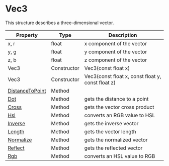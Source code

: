 # Vec3
This structure describes a three-dimensional vector.

| Property | Type | Description |
| - | - | - |
| x, r | float | x component of the vector |
| y, g | float | y component of the vector |
| z, b | float | z component of the vector |
| Vec3 | Constructor | Vec3(const float x) |
| Vec3 | Constructor | Vec3(const float x, const float y, const float z)|
| [DistanceToPoint](Vec3_DistanceToPoint.md) | Method | |
| [Dot](Vec3_Dot.md) | Method | gets the distance to a point |
| [Cross](Vec3_Cross.md) | Method | gets the vector cross product |
| [Hsl](Vec3_Hsl) | Method | converts an RGB value to HSL |
| [Inverse](Vec3_Inverse.md) | Method | gets the inverse vector |
| [Length](Vec3_Length.md) | Method | gets the vector length |
| [Normalize](Vec3_Normalize.md) | Method | gets the normalized vector |
| [Reflect](Vec3_Reflect.md) | Method | gets the reflected vector |
| [Rgb](Vec3_Rgb) | Method | converts an HSL value to RGB |
